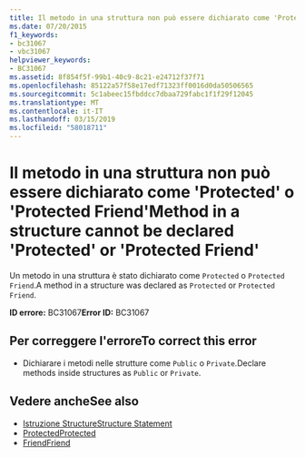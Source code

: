 ```yaml
---
title: Il metodo in una struttura non può essere dichiarato come 'Protected' o 'Protected Friend'
ms.date: 07/20/2015
f1_keywords:
- bc31067
- vbc31067
helpviewer_keywords:
- BC31067
ms.assetid: 8f854f5f-99b1-40c9-8c21-e24712f37f71
ms.openlocfilehash: 85122a57f58e17edf71323ff0016d0da50506565
ms.sourcegitcommit: 5c1abeec15fbddcc7dbaa729fabc1f1f29f12045
ms.translationtype: MT
ms.contentlocale: it-IT
ms.lasthandoff: 03/15/2019
ms.locfileid: "58018711"
---
```

# <a name="method-in-a-structure-cannot-be-declared-protected-or-protected-friend"></a><span data-ttu-id="d45ba-102">Il metodo in una struttura non può essere dichiarato come 'Protected' o 'Protected Friend'</span><span class="sxs-lookup"><span data-stu-id="d45ba-102">Method in a structure cannot be declared 'Protected' or 'Protected Friend'</span></span>
<span data-ttu-id="d45ba-103">Un metodo in una struttura è stato dichiarato come `Protected` o `Protected Friend`.</span><span class="sxs-lookup"><span data-stu-id="d45ba-103">A method in a structure was declared as `Protected` or `Protected Friend`.</span></span>  
  
 <span data-ttu-id="d45ba-104">**ID errore:** BC31067</span><span class="sxs-lookup"><span data-stu-id="d45ba-104">**Error ID:** BC31067</span></span>  
  
## <a name="to-correct-this-error"></a><span data-ttu-id="d45ba-105">Per correggere l'errore</span><span class="sxs-lookup"><span data-stu-id="d45ba-105">To correct this error</span></span>  
  
-   <span data-ttu-id="d45ba-106">Dichiarare i metodi nelle strutture come `Public` o `Private`.</span><span class="sxs-lookup"><span data-stu-id="d45ba-106">Declare methods inside structures as `Public` or `Private`.</span></span>  
  
## <a name="see-also"></a><span data-ttu-id="d45ba-107">Vedere anche</span><span class="sxs-lookup"><span data-stu-id="d45ba-107">See also</span></span>

- [<span data-ttu-id="d45ba-108">Istruzione Structure</span><span class="sxs-lookup"><span data-stu-id="d45ba-108">Structure Statement</span></span>](../../visual-basic/language-reference/statements/structure-statement.md)
- [<span data-ttu-id="d45ba-109">Protected</span><span class="sxs-lookup"><span data-stu-id="d45ba-109">Protected</span></span>](../../visual-basic/language-reference/modifiers/protected.md)
- [<span data-ttu-id="d45ba-110">Friend</span><span class="sxs-lookup"><span data-stu-id="d45ba-110">Friend</span></span>](../../visual-basic/language-reference/modifiers/friend.md)
